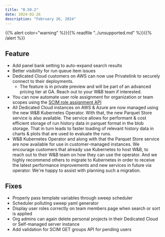 ```yaml
---
title: "0.50.2"
date: 2024-02-26
description: "February 26, 2024"
---
```


{{% alert color="warning" %}}{{% readfile "../unsupported.md" %}}{{% /alert %}}

## Feature

* Add panel bank setting to auto-expand search results
* Better visibility for run queue item issues
* Dedicated Cloud customers on AWS can now use Privatelink to securely connect to their deployments. 
    * The feature is in private preview and will be part of an advanced pricing tier at GA. Reach out to your W&B team if interested.
* You can now automate user role assignment for organization or team scopes using the [SCIM role assignment API](https://docs.wandb.ai/guides/hosting/manage-users#role-assignment-api)
* All Dedicated Cloud instances on AWS & Azure are now managed using the new W&B Kubernetes Operator. With that, the new Parquet Store service is also available. The service allows for performant & cost efficient storage of run history data in parquet format in the blob storage. That in turn leads to faster loading of relevant history data in charts & plots that are used to evaluate the runs.
* W&B Kubernetes Operator and along with that the Parquet Store service are now available for use in customer-managed instances. We encourage customers that already use Kubernetes to host W&B, to reach out to their W&B team on how they can use the operator. And we highly recommend others to migrate to Kubernetes in order to receive the latest performance improvements and new services in future via operator. We're happy to assist with planning such a migration.

## Fixes

* Properly pass template variables through sweep scheduler
* Scheduler polluting sweep yaml generator
* Display user roles correctly on team members page when search or sort is applied
* Org admins can again delete personal projects in their Dedicated Cloud or Self-managed server instance
* Add validation for SCIM GET groups API for pending users
